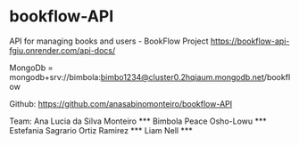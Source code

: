# bookflow-API
API for managing books and users - BookFlow Project
https://bookflow-api-fgiu.onrender.com/api-docs/ 

MongoDb = mongodb+srv://bimbola:bimbo1234@cluster0.2hqiaum.mongodb.net/bookflow

Github: https://github.com/anasabinomonteiro/bookflow-API

Team: 
Ana Lucia da Silva Monteiro ***
Bimbola Peace Osho-Lowu ***
Estefania Sagrario Ortiz Ramirez ***
Liam Nell ***

